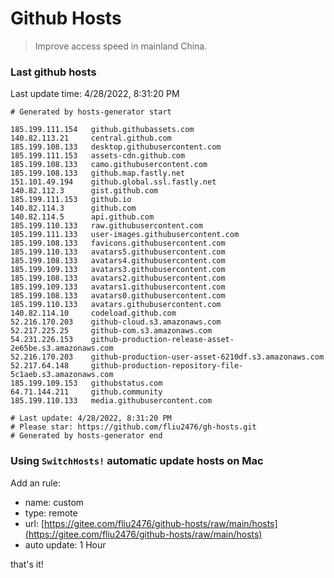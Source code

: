 # Github Hosts

> Improve access speed in mainland China.

### Last github hosts

Last update time: 4/28/2022, 8:31:20 PM

```base
# Generated by hosts-generator start 

185.199.111.154   github.githubassets.com
140.82.113.21     central.github.com
185.199.108.133   desktop.githubusercontent.com
185.199.111.153   assets-cdn.github.com
185.199.108.133   camo.githubusercontent.com
185.199.108.133   github.map.fastly.net
151.101.49.194    github.global.ssl.fastly.net
140.82.112.3      gist.github.com
185.199.111.153   github.io
140.82.114.3      github.com
140.82.114.5      api.github.com
185.199.110.133   raw.githubusercontent.com
185.199.111.133   user-images.githubusercontent.com
185.199.108.133   favicons.githubusercontent.com
185.199.110.133   avatars5.githubusercontent.com
185.199.108.133   avatars4.githubusercontent.com
185.199.109.133   avatars3.githubusercontent.com
185.199.108.133   avatars2.githubusercontent.com
185.199.109.133   avatars1.githubusercontent.com
185.199.108.133   avatars0.githubusercontent.com
185.199.110.133   avatars.githubusercontent.com
140.82.114.10     codeload.github.com
52.216.170.203    github-cloud.s3.amazonaws.com
52.217.225.25     github-com.s3.amazonaws.com
54.231.226.153    github-production-release-asset-2e65be.s3.amazonaws.com
52.216.170.203    github-production-user-asset-6210df.s3.amazonaws.com
52.217.64.148     github-production-repository-file-5c1aeb.s3.amazonaws.com
185.199.109.153   githubstatus.com
64.71.144.211     github.community
185.199.110.133   media.githubusercontent.com

# Last update: 4/28/2022, 8:31:20 PM
# Please star: https://github.com/fliu2476/gh-hosts.git
# Generated by hosts-generator end
```

### Using `SwitchHosts!` automatic update hosts on Mac
Add an rule:
- name: custom
- type: remote
- url: [https://gitee.com/fliu2476/github-hosts/raw/main/hosts](https://gitee.com/fliu2476/github-hosts/raw/main/hosts)
- auto update: 1 Hour

that's it!

